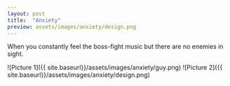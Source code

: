 ```yaml
---
layout: post
title:  "Anxiety"
preview: assets/images/anxiety/design.png
---
```


When you constantly feel the boss-fight music but there are no enemies in sight.

![Picture 1]({{ site.baseurl}}/assets/images/anxiety/guy.png)
![Picture 2]({{ site.baseurl}}/assets/images/anxiety/design.png)